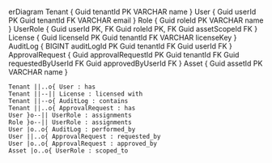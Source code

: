 erDiagram
    Tenant {
        Guid tenantId PK
        VARCHAR name
    }
    User {
        Guid userId PK
        Guid tenantId FK
        VARCHAR email
    }
    Role {
        Guid roleId PK
        VARCHAR name
    }
    UserRole {
        Guid userId PK, FK
        Guid roleId PK, FK
        Guid assetScopeId FK
    }
    License {
        Guid licenseId PK
        Guid tenantId FK
        VARCHAR licenseKey
    }
    AuditLog {
        BIGINT auditLogId PK
        Guid tenantId FK
        Guid userId FK
    }
    ApprovalRequest {
        Guid approvalRequestId PK
        Guid tenantId FK
        Guid requestedByUserId FK
        Guid approvedByUserId FK
    }
    Asset {
        Guid assetId PK
        VARCHAR name
    }

    Tenant ||..o{ User : has
    Tenant ||--|| License : licensed with
    Tenant ||--o{ AuditLog : contains
    Tenant ||..o{ ApprovalRequest : has
    User }o--|| UserRole : assignments
    Role }o--|| UserRole : assignments
    User |o..o{ AuditLog : performed_by
    User ||..o{ ApprovalRequest : requested_by
    User |o..o{ ApprovalRequest : approved_by
    Asset |o..o{ UserRole : scoped_to